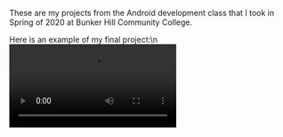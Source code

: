 These are my projects from the Android development class that I took in Spring of 2020 at Bunker Hill Community College.

Here is an example of my final project:\n
<video src="https://github.com/user-attachments/assets/d511d382-f658-4c12-b691-2ed30fa8cddc" autoplay=true/>
